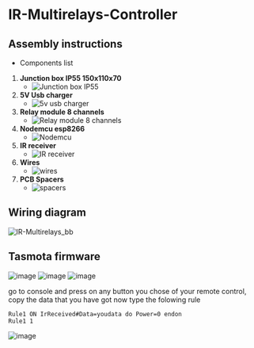# IR-Multirelays-Controller
## Assembly instructions
- Components list
1. **Junction box IP55 150x110x70**
   - ![Junction box IP55](https://d2t1xqejof9utc.cloudfront.net/screenshots/pics/91b67045feb43b5b6f25de1e2e28dee9/large.JPG)
2. **5V Usb charger**
   - ![5v usb charger](https://fr.mytrendyphone.be/images/Microsoft-Nokia-AC-18E-Travel-Charger-MicroUSB-Black-31032021-01-p.webp)
3. **Relay module 8 channels**
   - ![Relay module 8 channels](https://www.makerlab-electronics.com/wp-content/uploads/2017/11/8-ch-relay-module_06-510x478.jpg)
4. **Nodemcu esp8266**
   - ![Nodemcu](https://m.media-amazon.com/images/I/51Uw+emfa9L._AC_SY350_.jpg)
5. **IR receiver** 
   - ![IR receiver](https://cdn.shopify.com/s/files/1/2822/2674/products/voltaat-ir-receiver-diode-vs1838b-38khz-14301944447078.jpg?v=1628459292)
6. **Wires**
   - ![wires](https://www.dfliq.net/wp-content/uploads/2014/03/Electrical-wirings-1024x434.jpg)
7. **PCB Spacers**
   - ![spacers](https://www.rcfastener.com/includes/work/image_cache/png/af3e6268e8317d6346d17be96c40bf2e.thumb.png)
## Wiring diagram
![IR-Multirelays_bb](https://user-images.githubusercontent.com/12487239/211108565-141fa7c1-9af7-4f04-b4ac-ae5f6bde258d.png)

## Tasmota firmware
![image](https://user-images.githubusercontent.com/12487239/211110399-bb8c41f6-82a9-4aa2-b081-74d8e78dfe98.png)
![image](https://user-images.githubusercontent.com/12487239/211110453-d2d65e10-2fea-4150-84b6-880406b8297a.png)
![image](https://user-images.githubusercontent.com/12487239/211110516-331cc3f0-4093-4492-a69b-e4b4f2f44d2a.png)

go to console and press on any button you chose of your remote control, copy the data that you have got
now type the folowing rule
```
Rule1 ON IrReceived#Data=youdata do Power=0 endon
Rule1 1
```
![image](https://user-images.githubusercontent.com/12487239/211112395-e18dc015-2f25-4344-a604-5e27242b75f1.png)


